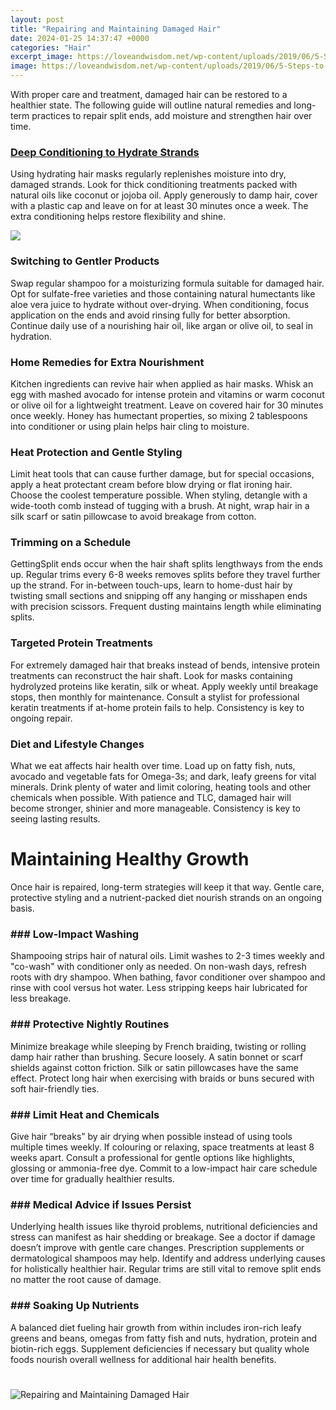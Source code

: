 ```yaml
---
layout: post
title: "Repairing and Maintaining Damaged Hair"
date: 2024-01-25 14:37:47 +0000
categories: "Hair"
excerpt_image: https://loveandwisdom.net/wp-content/uploads/2019/06/5-Steps-to-repair-damaged-hair.jpg
image: https://loveandwisdom.net/wp-content/uploads/2019/06/5-Steps-to-repair-damaged-hair.jpg
---
```


With proper care and treatment, damaged hair can be restored to a healthier state. The following guide will outline natural remedies and long-term practices to repair split ends, add moisture and strengthen hair over time.
### [Deep Conditioning to Hydrate Strands](https://store.fi.io.vn/collection/aguillon)
Using hydrating hair masks regularly replenishes moisture into dry, damaged strands. Look for thick conditioning treatments packed with natural oils like coconut or jojoba oil. Apply generously to damp hair, cover with a plastic cap and leave on for at least 30 minutes once a week. The extra conditioning helps restore flexibility and shine.

![](https://images.saymedia-content.com/.image/t_share/MTgxMDU1MjE1NTU2ODk1ODMy/save-damaged-hair.jpg)
### **Switching to Gentler Products**
Swap regular shampoo for a moisturizing formula suitable for damaged hair. Opt for sulfate-free varieties and those containing natural humectants like aloe vera juice to hydrate without over-drying. When conditioning, focus application on the ends and avoid rinsing fully for better absorption. Continue daily use of a nourishing hair oil, like argan or olive oil, to seal in hydration.  
### **Home Remedies for Extra Nourishment**
Kitchen ingredients can revive hair when applied as hair masks. Whisk an egg with mashed avocado for intense protein and vitamins or warm coconut or olive oil for a lightweight treatment. Leave on covered hair for 30 minutes once weekly. Honey has humectant properties, so mixing 2 tablespoons into conditioner or using plain helps hair cling to moisture. 
### **Heat Protection and Gentle Styling**  
Limit heat tools that can cause further damage, but for special occasions, apply a heat protectant cream before blow drying or flat ironing hair. Choose the coolest temperature possible. When styling, detangle with a wide-tooth comb instead of tugging with a brush. At night, wrap hair in a silk scarf or satin pillowcase to avoid breakage from cotton.
### **Trimming on a Schedule**
GettingSplit ends occur when the hair shaft splits lengthways from the ends up. Regular trims every 6-8 weeks removes splits before they travel further up the strand. For in-between touch-ups, learn to home-dust hair by twisting small sections and snipping off any hanging or misshapen ends with precision scissors. Frequent dusting maintains length while eliminating splits.
### **Targeted Protein Treatments**
For extremely damaged hair that breaks instead of bends, intensive protein treatments can reconstruct the hair shaft. Look for masks containing hydrolyzed proteins like keratin, silk or wheat. Apply weekly until breakage stops, then monthly for maintenance. Consult a stylist for professional keratin treatments if at-home protein fails to help. Consistency is key to ongoing repair.
### **Diet and Lifestyle Changes**    
What we eat affects hair health over time. Load up on fatty fish, nuts, avocado and vegetable fats for Omega-3s; and dark, leafy greens for vital minerals. Drink plenty of water and limit coloring, heating tools and other chemicals when possible. With patience and TLC, damaged hair will become stronger, shinier and more manageable. Consistency is key to seeing lasting results.
# Maintaining Healthy Growth 
Once hair is repaired, long-term strategies will keep it that way. Gentle care, protective styling and a nutrient-packed diet nourish strands on an ongoing basis.
### **### Low-Impact Washing**  
Shampooing strips hair of natural oils. Limit washes to 2-3 times weekly and "co-wash" with conditioner only as needed. On non-wash days, refresh roots with dry shampoo. When bathing, favor conditioner over shampoo and rinse with cool versus hot water. Less stripping keeps hair lubricated for less breakage. 
### **### Protective Nightly Routines**
Minimize breakage while sleeping by French braiding, twisting or rolling damp hair rather than brushing. Secure loosely. A satin bonnet or scarf shields against cotton friction. Silk or satin pillowcases have the same effect. Protect long hair when exercising with braids or buns secured with soft hair-friendly ties.
### **### Limit Heat and Chemicals** 
Give hair “breaks” by air drying when possible instead of using tools multiple times weekly. If colouring or relaxing, space treatments at least 8 weeks apart. Consult a professional for gentle options like highlights, glossing or ammonia-free dye. Commit to a low-impact hair care schedule over time for gradually healthier results. 
### **### Medical Advice if Issues Persist**
Underlying health issues like thyroid problems, nutritional deficiencies and stress can manifest as hair shedding or breakage. See a doctor if damage doesn’t improve with gentle care changes. Prescription supplements or dermatological shampoos may help. Identify and address underlying causes for holistically healthier hair. Regular trims are still vital to remove split ends no matter the root cause of damage.
### **### Soaking Up Nutrients**   
A balanced diet fueling hair growth from within includes iron-rich leafy greens and beans, omegas from fatty fish and nuts, hydration, protein and biotin-rich eggs. Supplement deficiencies if necessary but quality whole foods nourish overall wellness for additional hair health benefits.
# 
![Repairing and Maintaining Damaged Hair](https://loveandwisdom.net/wp-content/uploads/2019/06/5-Steps-to-repair-damaged-hair.jpg)